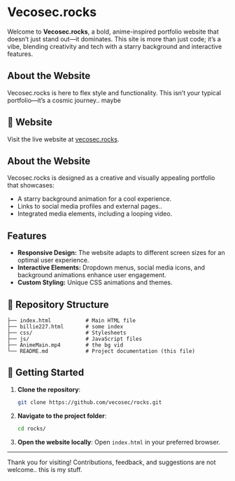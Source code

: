 # Vecosec.rocks

Welcome to **Vecosec.rocks**, a bold, anime-inspired portfolio website that doesn’t just stand out—it dominates. This site is more than just code; it’s a vibe, blending creativity and tech with a starry background and interactive features.

## About the Website

Vecosec.rocks is here to flex style and functionality. This isn’t your typical portfolio—it’s a cosmic journey.. maybe

## 🔗 Website

Visit the live website at [vecosec.rocks](https://vecosec.rocks).

## About the Website

Vecosec.rocks is designed as a creative and visually appealing portfolio that showcases:

- A starry background animation for a cool experience.
- Links to social media profiles and external pages..
- Integrated media elements, including a looping video.

## Features

- **Responsive Design:** The website adapts to different screen sizes for an optimal user experience.
- **Interactive Elements:** Dropdown menus, social media icons, and background animations enhance user engagement.
- **Custom Styling:** Unique CSS animations and themes.

## 📂 Repository Structure
```
├── index.html           # Main HTML file
├── billie227.html       # some index
├── css/                 # Stylesheets
├── js/                  # JavaScript files
├── AnimeMain.mp4        # the bg vid
└── README.md            # Project documentation (this file)
```

## 🚀 Getting Started
1. **Clone the repository**:
   ```bash
   git clone https://github.com/vecosec/rocks.git
   ```
2. **Navigate to the project folder**:
   ```bash
   cd rocks/
   ```
3. **Open the website locally**:
   Open `index.html` in your preferred browser.

---

Thank you for visiting! Contributions, feedback, and suggestions are not welcome.. this is my stuff.
